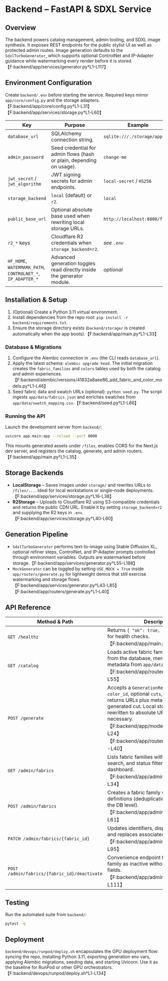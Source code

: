 # Backend – FastAPI & SDXL Service

## Overview
The backend powers catalog management, admin tooling, and SDXL image synthesis. It exposes REST endpoints for the public stylist UI as well as protected admin routes. Image generation defaults to the `SdxlTurboGenerator`, which supports optional ControlNet and IP-Adapter guidance while watermarking every render before it is stored.【F:backend/app/services/generator.py†L1-L117】

## Environment Configuration
Create `backend/.env` before starting the service. Required keys mirror `app/core/config.py` and the storage adapters.【F:backend/app/core/config.py†L1-L31】【F:backend/app/services/storage.py†L1-L60】

| Key | Purpose | Example |
| --- | --- | --- |
| `database_url` | SQLAlchemy connection string. | `sqlite:///./storage/app.db` |
| `admin_password` | Seed credential for admin flows (hash or plain, depending on usage). | `change-me` |
| `jwt_secret` / `jwt_algorithm` | JWT signing secrets for admin endpoints. | `local-secret` / `HS256` |
| `storage_backend` | `local` (default) or `r2`. | `local` |
| `public_base_url` | Optional absolute base used when rewriting local storage URLs. | `http://localhost:8000/files` |
| `r2_*` keys | Cloudflare R2 credentials when `storage_backend=r2`. | _see `.env`_ |
| `HF_HOME`, `WATERMARK_PATH`, `CONTROLNET_*`, `IP_ADAPTER_*` | Advanced generation toggles read directly inside the generator module. | _optional_ |

## Installation & Setup
1. (Optional) Create a Python 3.11 virtual environment.
2. Install dependencies from the repo root: `pip install -r backend/requirements.txt`.
3. Ensure the storage directory exists (`backend/storage/` is created automatically when the app boots).【F:backend/app/main.py†L1-L33】

### Database & Migrations
1. Configure the Alembic connection in `.env` (the CLI reads `database_url`).
2. Apply the latest schema: `alembic upgrade head`. The initial migration creates the `fabric_families` and `colors` tables used by both the catalog and admin experiences.【F:backend/alembic/versions/41832a8aee86_add_fabric_and_color_models.py†L1-L46】
3. Seed fabric data and swatch URLs (optional): `python seed.py`. The script ingests `app/data/fabrics.json` and enriches swatches from `app/data/swatch_mapping.csv`.【F:backend/seed.py†L1-L66】

### Running the API
Launch the development server from `backend/`:
```bash
uvicorn app.main:app --reload --port 8000
```
This mounts generated assets under `/files`, enables CORS for the Next.js dev server, and registers the catalog, generate, and admin routers.【F:backend/app/main.py†L1-L35】

## Storage Backends
- **LocalStorage** – Saves images under `storage/` and rewrites URLs to `/files/...`. Ideal for local workstations or single-node deployments.【F:backend/app/services/storage.py†L16-L38】
- **R2Storage** – Uploads to Cloudflare R2 using S3-compatible credentials and returns the public CDN URL. Enable it by setting `storage_backend=r2` and supplying the R2 keys in `.env`.【F:backend/app/services/storage.py†L40-L60】

## Generation Pipeline
- `SdxlTurboGenerator` performs text-to-image using Stable Diffusion XL, optional refiner steps, ControlNet, and IP-Adapter prompts controlled through environment variables. Outputs are watermarked before storage.【F:backend/app/services/generator.py†L55-L188】
- `MockGenerator` can be toggled by setting `USE_MOCK = True` inside `app/routers/generate.py` for lightweight demos that still exercise watermarking and storage flows.【F:backend/app/services/generator.py†L43-L85】【F:backend/app/routers/generate.py†L1-L40】

## API Reference
| Method & Path | Description |
| --- | --- |
| `GET /healthz` | Returns `{ "ok": true, "version": ... }` for health checks.【F:backend/app/main.py†L27-L33】 |
| `GET /catalog` | Loads active fabric families and colors from the database, merging extra metadata from `app/data/fabrics.json`.【F:backend/app/routers/catalog.py†L1-L55】 |
| `POST /generate` | Accepts a `GenerationRequest` (`family_id`, `color_id`, optional `cuts`, `seed`, `quality`) and returns URLs plus metadata for each generated cut. Local storage URLs are rewritten to absolute URLs when necessary.【F:backend/app/models/generate.py†L1-L24】【F:backend/app/routers/generate.py†L24-L40】 |
| `GET /admin/fabrics` | Lists fabric families with pagination, search, and status filters for the admin dashboard.【F:backend/app/admin/router.py†L1-L34】 |
| `POST /admin/fabrics` | Creates a fabric family with optional color definitions (deduplication is enforced at the DB level).【F:backend/app/admin/router.py†L36-L61】 |
| `PATCH /admin/fabrics/{fabric_id}` | Updates identifiers, display names, status, and replaces associated colors in one call.【F:backend/app/admin/router.py†L63-L95】 |
| `POST /admin/fabrics/{fabric_id}/deactivate` | Convenience endpoint to mark a fabric family as inactive without editing other fields.【F:backend/app/admin/router.py†L97-L111】 |

## Testing
Run the automated suite from `backend/`:
```bash
pytest -q
```

## Deployment
`backend/devops/runpod/deploy.sh` encapsulates the GPU deployment flow: syncing the repo, installing Python 3.11, exporting generation env vars, applying Alembic migrations, seeding data, and starting Uvicorn. Use it as the baseline for RunPod or other GPU orchestrators.【F:backend/devops/runpod/deploy.sh†L1-L134】
